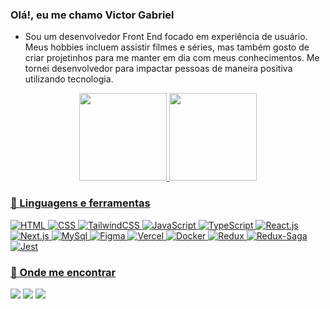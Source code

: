 ### Olá!, eu me chamo Victor Gabriel

- Sou um desenvolvedor Front End focado em experiência de usuário. Meus hobbies incluem assistir filmes e séries, mas também gosto de criar projetinhos para me manter em dia com meus conhecimentos. Me tornei desenvolvedor para impactar pessoas de maneira positiva utilizando tecnologia.

<div align="center">
  <a href="https://github.com/victorbr988">
  <img height="140em" src="https://github-readme-stats.vercel.app/api?username=victorbr988&show_icons=true&theme=tokyonight&include_all_commits=true&count_private=true"/>
  <img height="140em" src="https://github-readme-stats.vercel.app/api/top-langs/?username=victorbr988&layout=compact&langs_count=7&theme=tokyonight"/>
</div>

### 🚀 Linguagens e ferramentas

![HTML](https://img.shields.io/badge/-HTML-E34F26?style=flat-square&logo=HTML5&logoColor=white)
![CSS](https://img.shields.io/badge/-CSS-1572B6?style=flat-square&logo=css3&logoColor=white)
![TailwindCSS](https://img.shields.io/badge/-TailwindCSS-06B6D4?style=flat-square&logo=TailwindCSS&logoColor=white)
![JavaScript](https://img.shields.io/badge/-JavaScript-F7DF1E?style=flat-square&logo=Javascript&logoColor=black)
![TypeScript](https://img.shields.io/badge/-TypeScript-007ACC?style=flat-square&logo=Typescript&logoColor=white)
![React.js](https://img.shields.io/badge/-React.js-61DAFB?style=flat-square&logo=React&logoColor=white)
![Next.js](https://img.shields.io/badge/-Next.js-000000?style=flat-square&logo=Next.js&logoColor=white)
![MySql](https://img.shields.io/badge/-Mysql-blue?style=flat-square&logo=Mysql&logoColor=white)
![Figma](https://img.shields.io/badge/-Figma-F24E1E?style=flat-square&logo=Figma&logoColor=white)
![Vercel](https://img.shields.io/badge/-Vercel-000000?style=flat-square&logo=Vercel&logoColor=white)
![Docker](https://img.shields.io/badge/-Docker-5849BE?style=flat-square&logo=docker&logoColor=blue)
![Redux](https://img.shields.io/badge/-Redux-red?style=flat-square&logo=redux&logoColor=white)
![Redux-Saga](https://img.shields.io/badge/-ReduxSaga-green?style=flat-square&logo=ReduxSaga&logoColor=blue)
![Jest](https://img.shields.io/badge/-Jest-red?style=flat-square&logo=Jest&logoColor=white)

### 🔎 Onde me encontrar

  <a href="https://instagram.com/gab_ulquiorrasbtn" target="_blank"><img src="https://img.shields.io/badge/-Instagram-%23E4405F?style=for-the-badge&logo=instagram&logoColor=white" target="_blank"></a>
  <a href = "mailto:gabrielvghs666@gmail.com"><img src="https://img.shields.io/badge/Gmail-D14836?style=for-the-badge&logo=gmail&logoColor=white" target="_blank"></a>
  <a href="https://www.linkedin.com/in/victor-gabriel-2543241b8/" target="_blank"><img src="https://img.shields.io/badge/-LinkedIn-%230077B5?style=for-the-badge&logo=linkedin&logoColor=white" target="_blank"></a>
  
</div>
